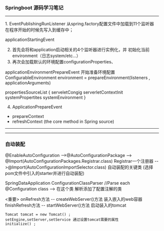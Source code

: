 ### Springboot 源码学习笔记
---
<Observer >
1. EventPublishingRunListener 从spring.factory配置文件中加载到11个监听器
在程序开始的时候先写入到缓存中；

applicationStartingEvent 

2. 首先会将和application启动相关的4个监听器进行实例化，并
初始化当前environment（日志system/etc...）
3. 再次会加载默认的环境配置configurationProperties、

applicationEnvironmentPrepareEvent
开始准备环境配置
ConfigurableEnvironment environment = prepareEnvironment(listeners , applicationArguments)

propertiesSourceList {
serveletCongig
serverletContextInit
systemPropertites
systemEnvironment
}

4. ApplicationPrepareEvent

- prepareContext 
- refreshContext (the core method in Spring source)

---
---
### 自动装配
@EnableAutoConfiguration
-->@AutoConfigurationPackage 
   --> @Import(AutoConfigurationPackages.Registrar.class)
        Registrar一个注册器
-->@Import(AutoConfigurationImportSelector.class) 
   自动装配的关键类 (选择pom文件中引入的starter并进行自动装配)
   
   
SpringDataApplication 
ConfigurationClassParser //Parse each @Configuration class
--> 在这个类 解析添加了配置注解的类


<重要> onRefresh方法
    -- createWebServer()方法 装入嵌入的web容器
    finishRefresh方法
    -- startWebServer()方法 启动装入的tomcat
    
    Tomcat tomcat = new Tomcat() ; 
    setEngine,setServer,setService 通过设置tomcat需要的属性
    initialize() ;
    